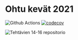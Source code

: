 # Ohtu kevät 2021

![Github Actions](https://github.com/AnttiVainikka/ohtu-2021-viikko1/workflows/CI/badge.svg)
[![codecov](https://codecov.io/gh/AnttiVainikka/ohtu-2021-viikko1/branch/main/graph/badge.svg?token=VYZRW44I6K)](https://codecov.io/gh/AnttiVainikka/ohtu-2021-viikko1)

![Tehtävien 14-16 repositorio](https://github.com/AnttiVainikka/ohjelmistotuotanto)

